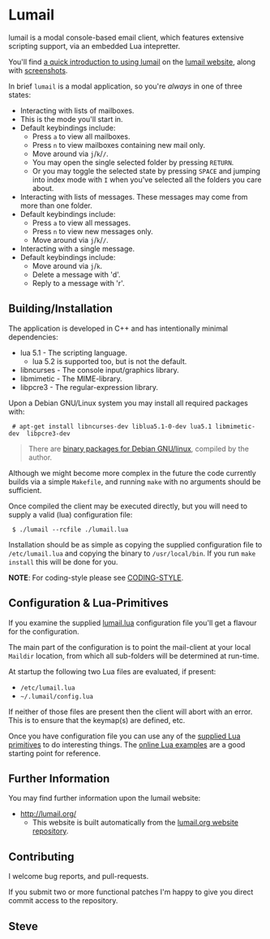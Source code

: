 Lumail
======

lumail is a modal console-based email client, which features extensive scripting
support, via an embedded Lua intepretter.

You'll find [a quick introduction to using lumail](http://lumail.org/getting-started/) on
the [lumail website](http://lumail.org), along with [screenshots](http://lumail.org/screenshots/).

In brief `lumail` is a modal application, so you're *always* in one of three states:

* Interacting with lists of mailboxes.
* This is the mode you'll start in.
* Default keybindings include:
   * Press `a` to view all mailboxes.
   * Press `n` to view mailboxes containing new mail only.
   * Move around via `j`/`k`/`/`.
   * You may open the single selected folder by pressing `RETURN`.
   * Or you may toggle the selected state by pressing `SPACE` and jumping into index mode with `I` when you've selected all the folders you care about.
* Interacting with lists of messages.  These messages may come from more than one folder.
* Default keybindings include:
   * Press `a` to view all messages.
   * Press `n` to view new messages only.
   * Move around via `j`/`k`/`/`.
* Interacting with a single message.
* Default keybindings include:
   * Move around via `j`/`k`.
   * Delete a message with 'd'.
   * Reply to a message with 'r'.



Building/Installation
---------------------

The application is developed in C++ and has intentionally minimal dependencies:

* lua 5.1 - The scripting language.
    * lua 5.2 is supported too, but is not the default.
* libncurses - The console input/graphics library.
* libmimetic  - The MIME-library.
* libpcre3 - The regular-expression library.

Upon a Debian GNU/Linux system you may install all required packages with:

     # apt-get install libncurses-dev liblua5.1-0-dev lua5.1 libmimetic-dev  libpcre3-dev

> There are [binary packages for Debian GNU/linux](http://packages.steve.org.uk/lumail/), compiled by the author.

Although we might become more complex in the future the code currently builds
via a simple `Makefile`, and running `make` with no arguments should be sufficient.

Once compiled the client may be executed directly, but you will need to supply
a valid (lua) configuration file:

     $ ./lumail --rcfile ./lumail.lua


Installation should be as simple as copying the supplied configuration file to `/etc/lumail.lua` and copying the binary to `/usr/local/bin`.  If you run `make install` this will be done for you.

**NOTE**: For coding-style please see [CODING-STYLE](CODING-STYLE).


Configuration & Lua-Primitives
------------------------------

If you examine the supplied [lumail.lua](https://raw.github.com/skx/lumail/master/lumail.lua) configuration file you'll get a flavour for the configuration.

The main part of the configuration is to point the mail-client at your local
`Maildir` location, from which all sub-folders will be determined at run-time.

At startup the following two Lua files are evaluated, if present:

* `/etc/lumail.lua`
* `~/.lumail/config.lua`

If neither of those files are present then the client will abort with an error.
This is to ensure that the keymap(s) are defined, etc.

Once you have configuration file you can use any of the [supplied Lua primitives](http://lumail.org/lua/) to do interesting things.  The [online Lua examples](http://lumail.org/examples/) are a good starting point for reference.


Further Information
-------------------

You may find further information upon the lumail website:

* http://lumail.org/
    * This website is built automatically from the [lumail.org website repository](https://github.com/skx/lumail.org/).


Contributing
------------

I welcome bug reports, and pull-requests.

If you submit two or more functional patches I'm happy to give you direct commit
access to the repository.


Steve
--
